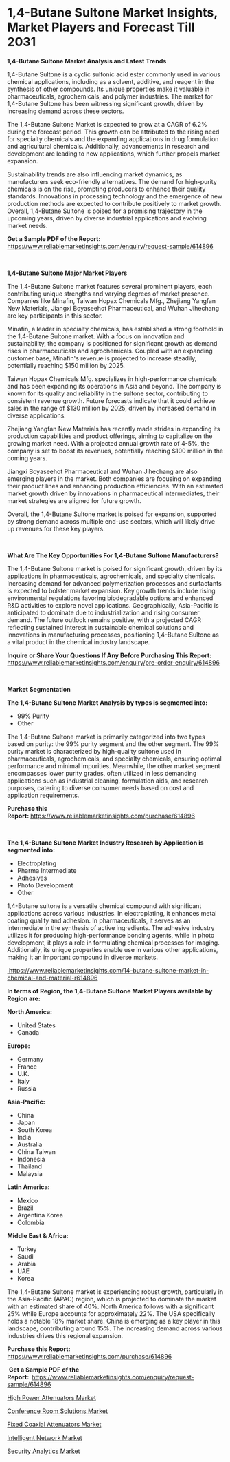 <p><h1>1,4-Butane Sultone Market Insights, Market Players and Forecast Till 2031</h1></p><p><strong>1,4-Butane Sultone Market Analysis and Latest Trends</strong></p>
<p><p>1,4-Butane Sultone is a cyclic sulfonic acid ester commonly used in various chemical applications, including as a solvent, additive, and reagent in the synthesis of other compounds. Its unique properties make it valuable in pharmaceuticals, agrochemicals, and polymer industries. The market for 1,4-Butane Sultone has been witnessing significant growth, driven by increasing demand across these sectors.</p><p>The 1,4-Butane Sultone Market is expected to grow at a CAGR of 6.2% during the forecast period. This growth can be attributed to the rising need for specialty chemicals and the expanding applications in drug formulation and agricultural chemicals. Additionally, advancements in research and development are leading to new applications, which further propels market expansion. </p><p>Sustainability trends are also influencing market dynamics, as manufacturers seek eco-friendly alternatives. The demand for high-purity chemicals is on the rise, prompting producers to enhance their quality standards. Innovations in processing technology and the emergence of new production methods are expected to contribute positively to market growth. Overall, 1,4-Butane Sultone is poised for a promising trajectory in the upcoming years, driven by diverse industrial applications and evolving market needs.</p></p>
<p><strong>Get a Sample PDF of the Report:&nbsp;</strong> <a href="https://www.reliablemarketinsights.com/enquiry/request-sample/614896?utm_campaign=1337&utm_medium=2&utm_source=Github&utm_content=ia&utm_term=01102024&utm_id=14-butane-sultone">https://www.reliablemarketinsights.com/enquiry/request-sample/614896</a></p>
<p>&nbsp;</p>
<p><strong>1,4-Butane Sultone Major Market Players</strong></p>
<p><p>The 1,4-Butane Sultone market features several prominent players, each contributing unique strengths and varying degrees of market presence. Companies like Minafin, Taiwan Hopax Chemicals Mfg., Zhejiang Yangfan New Materials, Jiangxi Boyaseehot Pharmaceutical, and Wuhan Jihechang are key participants in this sector.</p><p>Minafin, a leader in specialty chemicals, has established a strong foothold in the 1,4-Butane Sultone market. With a focus on innovation and sustainability, the company is positioned for significant growth as demand rises in pharmaceuticals and agrochemicals. Coupled with an expanding customer base, Minafin's revenue is projected to increase steadily, potentially reaching $150 million by 2025.</p><p>Taiwan Hopax Chemicals Mfg. specializes in high-performance chemicals and has been expanding its operations in Asia and beyond. The company is known for its quality and reliability in the sultone sector, contributing to consistent revenue growth. Future forecasts indicate that it could achieve sales in the range of $130 million by 2025, driven by increased demand in diverse applications.</p><p>Zhejiang Yangfan New Materials has recently made strides in expanding its production capabilities and product offerings, aiming to capitalize on the growing market need. With a projected annual growth rate of 4-5%, the company is set to boost its revenues, potentially reaching $100 million in the coming years.</p><p>Jiangxi Boyaseehot Pharmaceutical and Wuhan Jihechang are also emerging players in the market. Both companies are focusing on expanding their product lines and enhancing production efficiencies. With an estimated market growth driven by innovations in pharmaceutical intermediates, their market strategies are aligned for future growth.</p><p>Overall, the 1,4-Butane Sultone market is poised for expansion, supported by strong demand across multiple end-use sectors, which will likely drive up revenues for these key players.</p></p>
<p>&nbsp;</p>
<p><strong>What Are The Key Opportunities For 1,4-Butane Sultone Manufacturers?</strong></p>
<p><p>The 1,4-Butane Sultone market is poised for significant growth, driven by its applications in pharmaceuticals, agrochemicals, and specialty chemicals. Increasing demand for advanced polymerization processes and surfactants is expected to bolster market expansion. Key growth trends include rising environmental regulations favoring biodegradable options and enhanced R&D activities to explore novel applications. Geographically, Asia-Pacific is anticipated to dominate due to industrialization and rising consumer demand. The future outlook remains positive, with a projected CAGR reflecting sustained interest in sustainable chemical solutions and innovations in manufacturing processes, positioning 1,4-Butane Sultone as a vital product in the chemical industry landscape.</p></p>
<p><strong>Inquire or Share Your Questions If Any Before Purchasing This Report:</strong> <a href="https://www.reliablemarketinsights.com/enquiry/pre-order-enquiry/614896?utm_campaign=1337&utm_medium=2&utm_source=Github&utm_content=ia&utm_term=01102024&utm_id=14-butane-sultone">https://www.reliablemarketinsights.com/enquiry/pre-order-enquiry/614896</a></p>
<p>&nbsp;</p>
<p><strong>Market Segmentation</strong></p>
<p><strong>The 1,4-Butane Sultone Market Analysis by types is segmented into:</strong></p>
<p><ul><li>99% Purity</li><li>Other</li></ul></p>
<p><p>The 1,4-Butane Sultone market is primarily categorized into two types based on purity: the 99% purity segment and the other segment. The 99% purity market is characterized by high-quality sultone used in pharmaceuticals, agrochemicals, and specialty chemicals, ensuring optimal performance and minimal impurities. Meanwhile, the other market segment encompasses lower purity grades, often utilized in less demanding applications such as industrial cleaning, formulation aids, and research purposes, catering to diverse consumer needs based on cost and application requirements.</p></p>
<p><strong>Purchase this Report:&nbsp;</strong><a href="https://www.reliablemarketinsights.com/purchase/614896?utm_campaign=1337&utm_medium=2&utm_source=Github&utm_content=ia&utm_term=01102024&utm_id=14-butane-sultone">https://www.reliablemarketinsights.com/purchase/614896</a></p>
<p>&nbsp;</p>
<p><strong>The 1,4-Butane Sultone Market Industry Research by Application is segmented into:</strong></p>
<p><ul><li>Electroplating</li><li>Pharma Intermediate</li><li>Adhesives</li><li>Photo Development</li><li>Other</li></ul></p>
<p><p>1,4-Butane sultone is a versatile chemical compound with significant applications across various industries. In electroplating, it enhances metal coating quality and adhesion. In pharmaceuticals, it serves as an intermediate in the synthesis of active ingredients. The adhesive industry utilizes it for producing high-performance bonding agents, while in photo development, it plays a role in formulating chemical processes for imaging. Additionally, its unique properties enable use in various other applications, making it an important compound in diverse markets.</p></p>
<p><a href="https://www.reliablemarketinsights.com/14-butane-sultone-market-in-chemical-and-material-r614896?utm_campaign=1337&utm_medium=2&utm_source=Github&utm_content=ia&utm_term=01102024&utm_id=14-butane-sultone">&nbsp;https://www.reliablemarketinsights.com/14-butane-sultone-market-in-chemical-and-material-r614896</a></p>
<p><strong>In terms of Region, the 1,4-Butane Sultone Market Players available by Region are:</strong></p>
<p>
    <p> <strong> North America: </strong>
        <ul>
            <li>United States</li>
            <li>Canada</li>
        </ul>
        </p> 
    <p> <strong> Europe: </strong>
        <ul>
            <li>Germany</li>
            <li>France</li>
            <li>U.K.</li>
            <li>Italy</li>
            <li>Russia</li>
        </ul>
        </p> 
    <p> <strong> Asia-Pacific: </strong>
        <ul>
            <li>China</li>
            <li>Japan</li>
            <li>South Korea</li>
            <li>India</li>
            <li>Australia</li>
            <li>China Taiwan</li>
            <li>Indonesia</li>
            <li>Thailand</li>
            <li>Malaysia</li>
        </ul>
        </p> 
    <p> <strong> Latin America: </strong>
        <ul>
            <li>Mexico</li>
            <li>Brazil</li>
            <li>Argentina Korea</li>
            <li>Colombia</li>
        </ul>
        </p> 
    <p> <strong> Middle East & Africa: </strong>
        <ul>
            <li>Turkey</li>
            <li>Saudi</li>
            <li>Arabia</li>
            <li>UAE</li>
            <li>Korea</li>
        </ul>
    </p>
    </p>
<p><p>The 1,4-Butane Sultone market is experiencing robust growth, particularly in the Asia-Pacific (APAC) region, which is projected to dominate the market with an estimated share of 40%. North America follows with a significant 25% while Europe accounts for approximately 22%. The USA specifically holds a notable 18% market share. China is emerging as a key player in this landscape, contributing around 15%. The increasing demand across various industries drives this regional expansion.</p></p>
<p><strong>Purchase this Report: </strong><a href="https://www.reliablemarketinsights.com/purchase/614896?utm_campaign=1337&utm_medium=2&utm_source=Github&utm_content=ia&utm_term=01102024&utm_id=14-butane-sultone">https://www.reliablemarketinsights.com/purchase/614896</a></p>
<p>&nbsp;<strong>Get a Sample PDF of the Report:&nbsp;&nbsp;</strong><a href="https://www.reliablemarketinsights.com/enquiry/request-sample/614896?utm_campaign=1337&utm_medium=2&utm_source=Github&utm_content=ia&utm_term=01102024&utm_id=14-butane-sultone">https://www.reliablemarketinsights.com/enquiry/request-sample/614896</a></p>
<p><strong></strong></p>
<p><p><a href="https://issuu.com/reportprime-2/docs/high-power-attenuators-market-size-_7b38b411b5f898?utm_campaign=1337&utm_medium=2&utm_source=Github&utm_content=ia&utm_term=01102024&utm_id=14-butane-sultone">High Power Attenuators Market</a></p><p><a href="https://www.linkedin.com/pulse/conference-room-solutions-market-size-growing-cagr-131-ndsoe?utm_campaign=1337&utm_medium=2&utm_source=Github&utm_content=ia&utm_term=01102024&utm_id=14-butane-sultone">Conference Room Solutions Market</a></p><p><a href="https://issuu.com/reportprime-2/docs/fixed-coaxial-attenuators-market-si_4a04db0eb2cae1?utm_campaign=1337&utm_medium=2&utm_source=Github&utm_content=ia&utm_term=01102024&utm_id=14-butane-sultone">Fixed Coaxial Attenuators Market</a></p><p><a href="https://www.linkedin.com/pulse/global-intelligent-network-market-trends-insights-growth-mzlne?utm_campaign=1337&utm_medium=2&utm_source=Github&utm_content=ia&utm_term=01102024&utm_id=14-butane-sultone">Intelligent Network Market</a></p><p><a href="https://www.linkedin.com/pulse/global-security-analytics-market-size-trends-analysis-regional-pprxe?utm_campaign=1337&utm_medium=2&utm_source=Github&utm_content=ia&utm_term=01102024&utm_id=14-butane-sultone">Security Analytics Market</a></p></p>